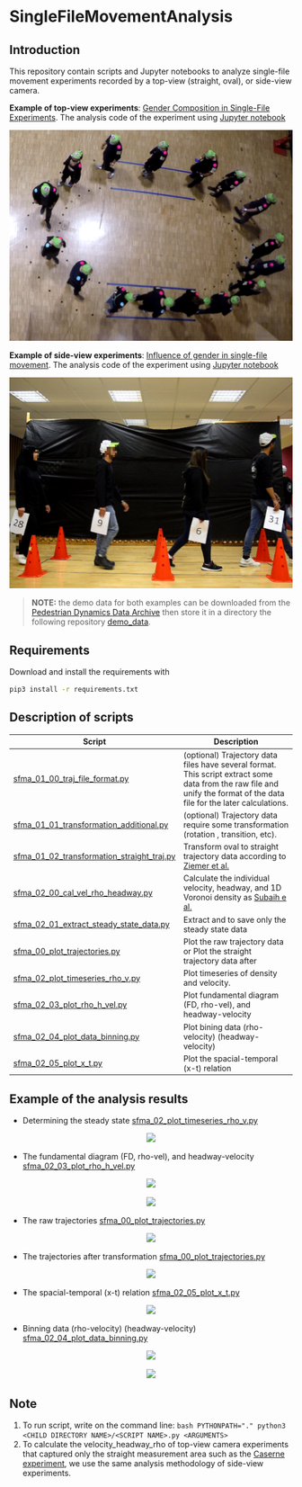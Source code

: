 # SingleFileMovementAnalysis

## Introduction
This repository contain scripts and Jupyter notebooks to analyze single-file movement experiments recorded by a top-view (straight, oval), or side-view camera.

**Example of top-view experiments**: [Gender Composition in Single-File Experiments](https://doi.org/10.34735/ped.2021.5). The analysis code of the experiment using  [Jupyter notebook](/notebooks/top_view_experiments.ipynb)

<p align="center">   
   <img src="notebooks/demo_data/croma_oval.png">
</p>

**Example of side-view experiments**: [Influence of gender in single-file movement](https://doi.org/10.34735/ped.2018.5). The analysis code of the experiment using [Jupyter notebook](/notebooks/side_view_experiments.ipynb)
   
<p align="center">
    <img src="notebooks/demo_data/gender_subaih2020.png" alt="Alternative text"/>
</p>

> **NOTE:** the demo data for both examples can be downloaded from the [Pedestrian Dynamics Data Archive](https://ped.fz-juelich.de/da/doku.php?id=start) then store it in a directory the following repository [demo_data](/notebooks/demo_data).

## Requirements

Download and install the requirements with

```bash
pip3 install -r requirements.txt
```

## Description of scripts

| Script | Description |
| --- | --- |
|[sfma_01_00_traj_file_format.py](scripts/sfma_01_trajectory_data_preperation/sfma_01_00_traj_file_format.py)| (optional) Trajectory data files have several format. This script extract some data from the raw file and unify the format of the data file for the later calculations.|
|[sfma_01_01_transformation_additional.py](scripts/sfma_01_trajectory_data_preperation/sfma_01_01_transformation_additional.py) | (optional) Trajectory data require some transformation (rotation , transition, etc). |
|[sfma_01_02_transformation_straight_traj.py](scripts/sfma_01_trajectory_data_preperation/sfma_01_02_transformation_straight_traj.py) | Transform oval to straight trajectory data according to [Ziemer et al.](https://doi.org/10.48550/arXiv.1602.03053) |
|[sfma_02_00_cal_vel_rho_headway.py](scripts/sfma_02_calculate_vel_rho_headway/sfma_02_00_cal_vel_rho_headway.py)|Calculate the individual velocity, headway, and 1D Voronoi density as [Subaih e al.](https://doi.org/10.1109/ACCESS.2020.2973917)|
|[sfma_02_01_extract_steady_state_data.py](scripts/sfma_02_calculate_vel_rho_headway/sfma_02_01_extract_steady_state_data.py)|Extract and to save only the steady state data|
|[sfma_00_plot_trajectories.py](scripts/sfma_03_plotting/sfma_00_plot_trajectories.py)|Plot the raw trajectory data or Plot the straight trajectory data after|
|[sfma_02_plot_timeseries_rho_v.py](scripts/sfma_03_plotting/sfma_02_plot_timeseries_rho_v.py)|Plot timeseries of density and velocity.|
|[sfma_02_03_plot_rho_h_vel.py](scripts/sfma_03_plotting/sfma_02_03_plot_rho_h_vel.py)|Plot fundamental diagram (FD, rho-vel), and headway-velocity|
|[sfma_02_04_plot_data_binning.py](scripts/sfma_03_plotting/sfma_02_04_plot_data_binning.py)|Plot bining data (rho-velocity) (headway-velocity)|
|[sfma_02_05_plot_x_t.py](scripts/sfma_03_plotting/sfma_02_05_plot_x_t.py)|Plot the spacial-temporal (x-t) relation|

## Example of the analysis results

- Determining the steady state [sfma_02_plot_timeseries_rho_v.py](scripts/sfma_03_plotting/sfma_02_plot_timeseries_rho_v.py)

<p align="center"> 
   <img src="https://user-images.githubusercontent.com/4458692/197458149-0b1a230c-38df-4303-b6a1-bd1e22ee4b88.png">
</p>


- The fundamental diagram (FD, rho-vel), and headway-velocity [sfma_02_03_plot_rho_h_vel.py](scripts/sfma_03_plotting/sfma_03_plot_rho_h_vel.py)

<p align="center">
   <img src="https://user-images.githubusercontent.com/4458692/197454439-f8ad5ae2-10a6-453e-8251-d7edf31d6803.png">
</p>

<p align="center">
   <img src="https://user-images.githubusercontent.com/4458692/197454455-d8ddcd18-165d-4185-9f73-7ff91f85109d.png">
</p>


- The raw trajectories [sfma_00_plot_trajectories.py](scripts/sfma_03_plotting/sfma_00_plot_trajectories.py)

<p align="center">
   <img src="https://user-images.githubusercontent.com/4458692/197454570-d407cd02-980c-454a-b352-d7cda753de8a.png">
<p>


- The trajectories after transformation [sfma_00_plot_trajectories.py](scripts/sfma_03_plotting/sfma_00_plot_trajectories.py)

<p align="center">
   <img src="https://user-images.githubusercontent.com/4458692/197454619-3804368f-82b1-4eaa-a725-42eb95e2e1b2.png">
</p>

- The spacial-temporal (x-t) relation [sfma_02_05_plot_x_t.py](scripts/sfma_03_plotting/sfma_05_plot_x_t.py)

<p align="center">
   <img src="https://user-images.githubusercontent.com/4458692/197456105-15032699-9ef1-4c03-b1ca-d0e137260d9a.png">
<p>

- Binning data (rho-velocity) (headway-velocity) [sfma_02_04_plot_data_binning.py](scripts/sfma_03_plotting/sfma_04_plot_data_binning.py)

<p align="center">
   <img src="https://user-images.githubusercontent.com/4458692/197457493-2c1a78f8-96ff-4b4c-93da-cfce57e95497.png">
</p>

<p align="center">
   <img src="https://user-images.githubusercontent.com/4458692/197457504-46f04bd9-1b74-4d31-aeac-558d1161bca5.png">
</p>

<!-- ## Example of experiments

|Experiment|Circumference (m)|Length of straight part (m)|Measurement area length (m)|Radius (m)|Frame per sec. (camera)|
| --- | --- | --- | --- | --- |  --- |
|[BaSiGo_germany_Ziemer](https://doi.org/10.34735/ped.2013.7)|26.84|4|-|3|16|
|[schoolWDGMainCircle_germany_Wang](https://doi.org/10.34735/ped.2014.2)|16.62|2.5|-|1.85|25|
|[schoolGymBayMainCircle_germany_Wang](https://doi.org/10.34735/ped.2014.2)|16.62|2.5|-|1.85|25|
|[age_china_Cao](https://doi.org/10.34735/ped.2017.1)|25.70|5|-|2.5|25|
|[gender_palestine_Subaih](https://doi.org/10.34735/ped.2018.5)|17.3|3.14|3.14|-|25|
|[caserne_germany_Seyfried](https://doi.org/10.34735/ped.2006.1)|26.84|4|4|-|25
|motivation_germany_lukowski|28.84|5|2|-|25|
|genderCroMa_germany_paetzke|14.96|2.3|-|1.65|25|

![penup_20221031_094831](https://user-images.githubusercontent.com/4458692/198972539-8f6fb110-e051-4316-968f-b879144e9fd7.jpg) -->

## Note
1. To run script, write on the command line: 
      ``bash
      PYTHONPATH="." python3 <CHILD DIRECTORY NAME>/<SCRIPT NAME>.py <ARGUMENTS>
      `` 
2. To calculate the velocity_headway_rho of top-view camera experiments that captured only the straight measurement
area such as the [Caserne experiment](https://ped.fz-juelich.de/da/doku.php?id=corridor2), we use the same analysis
methodology of side-view experiments.

